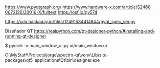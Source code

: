 https://www.pyqtgraph.org/
https://www.hardware-x.com/article/S2468-0672(20)30016-X/fulltext
https://osf.io/qv57d

https://cdn.hackaday.io/files/12491534414944/pyqt_spec_ser.py


Diseñador QT
https://realpython.com/qt-designer-python/#installing-and-running-qt-designer

$ pyuic5 -o main_window_ui.py ui/main_window.ui

C:\MyStuff\Projects\jorge\spectro-qt\venv\Lib\site-packages\qt5_applications\Qt\bin\designer.exe  
